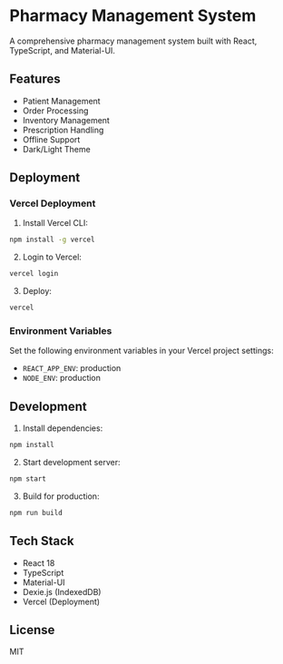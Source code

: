 # Pharmacy Management System

A comprehensive pharmacy management system built with React, TypeScript, and Material-UI.

## Features

- Patient Management
- Order Processing
- Inventory Management
- Prescription Handling
- Offline Support
- Dark/Light Theme

## Deployment

### Vercel Deployment

1. Install Vercel CLI:
```bash
npm install -g vercel
```

2. Login to Vercel:
```bash
vercel login
```

3. Deploy:
```bash
vercel
```

### Environment Variables

Set the following environment variables in your Vercel project settings:

- `REACT_APP_ENV`: production
- `NODE_ENV`: production

## Development

1. Install dependencies:
```bash
npm install
```

2. Start development server:
```bash
npm start
```

3. Build for production:
```bash
npm run build
```

## Tech Stack

- React 18
- TypeScript
- Material-UI
- Dexie.js (IndexedDB)
- Vercel (Deployment)

## License

MIT
